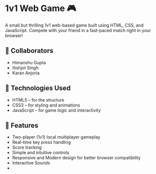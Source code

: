 # 1v1 Web Game 🎮

A small but thrilling 1v1 web-based game built using HTML, CSS, and JavaScript. Compete with your friend in a fast-paced match right in your browser!

## 👥 Collaborators

- Himanshu Gupta
- Itishjot Singh
- Karan Anjoria

## 🚀 Technologies Used

- HTML5 – for the structure
- CSS3 – for styling and animations
- JavaScript – for game logic and interactivity

## 🎯 Features

- Two-player (1v1) local multiplayer gameplay
- Real-time key press handling
- Score tracking
- Simple and intuitive controls
- Responsive and Modern design for better browser compatibility
- Interactive Sounds
- 

